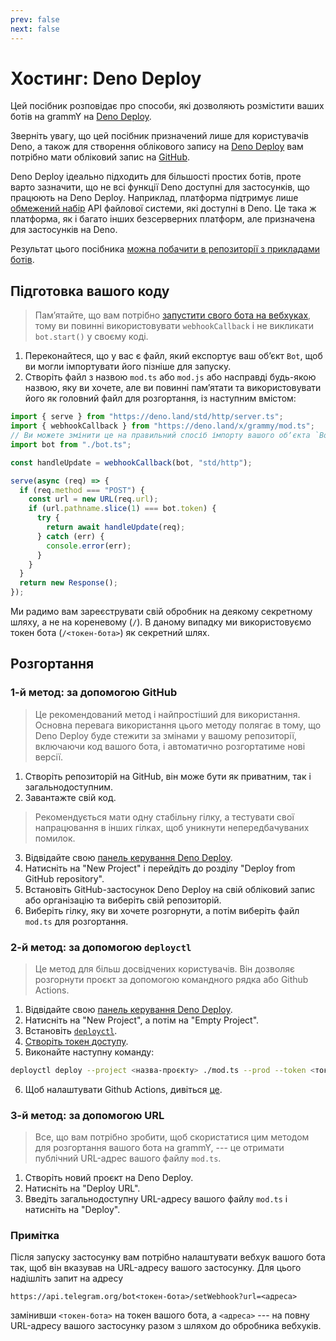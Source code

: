 ```yaml
---
prev: false
next: false
---
```


# Хостинг: Deno Deploy

Цей посібник розповідає про способи, які дозволяють розмістити ваших ботів на grammY на [Deno Deploy](https://deno.com/deploy).

Зверніть увагу, що цей посібник призначений лише для користувачів Deno, а також для створення облікового запису на [Deno Deploy](https://deno.com/deploy) вам потрібно мати обліковий запис на [GitHub](https://github.com).

Deno Deploy ідеально підходить для більшості простих ботів, проте варто зазначити, що не всі функції Deno доступні для застосунків, що працюють на Deno Deploy.
Наприклад, платформа підтримує лише [обмежений набір](https://deno.com/deploy/docs/runtime-fs) API файлової системи, які доступні в Deno.
Це така ж платформа, як і багато інших безсерверних платформ, але призначена для застосунків на Deno.

Результат цього посібника [можна побачити в репозиторії з прикладами ботів](https://github.com/grammyjs/examples/tree/main/deno-deploy).

## Підготовка вашого коду

> Памʼятайте, що вам потрібно [запустити свого бота на вебхуках](../guide/deployment-types#як-використовувати-вебхуки), тому ви повинні використовувати `webhookCallback` і не викликати `bot.start()` у своєму коді.

1. Переконайтеся, що у вас є файл, який експортує ваш обʼєкт `Bot`, щоб ви могли імпортувати його пізніше для запуску.
2. Створіть файл з назвою `mod.ts` або `mod.js` або насправді будь-якою назвою, яку ви хочете, але ви повинні памʼятати та використовувати його як головний файл для розгортання, із наступним вмістом:

```ts
import { serve } from "https://deno.land/std/http/server.ts";
import { webhookCallback } from "https://deno.land/x/grammy/mod.ts";
// Ви можете змінити це на правильний спосіб імпорту вашого обʼєкта `Bot`.
import bot from "./bot.ts";

const handleUpdate = webhookCallback(bot, "std/http");

serve(async (req) => {
  if (req.method === "POST") {
    const url = new URL(req.url);
    if (url.pathname.slice(1) === bot.token) {
      try {
        return await handleUpdate(req);
      } catch (err) {
        console.error(err);
      }
    }
  }
  return new Response();
});
```

Ми радимо вам зареєструвати свій обробник на деякому секретному шляху, а не на кореневому (`/`).
В даному випадку ми використовуємо токен бота (`/<токен-бота>`) як секретний шлях.

## Розгортання

### 1-й метод: за допомогою GitHub

> Це рекомендований метод і найпростіший для використання.
> Основна перевага використання цього методу полягає в тому, що Deno Deploy буде стежити за змінами у вашому репозиторії, включаючи код вашого бота, і автоматично розгортатиме нові версії.

1. Створіть репозиторій на GitHub, він може бути як приватним, так і загальнодоступним.
2. Завантажте свій код.

> Рекомендується мати одну стабільну гілку, а тестувати свої напрацювання в інших гілках, щоб уникнути непередбачуваних помилок.

3. Відвідайте свою [панель керування Deno Deploy](https://dash.deno.com/projects).
4. Натисніть на "New Project" і перейдіть до розділу "Deploy from GitHub repository".
5. Встановіть GitHub-застосунок Deno Deploy на свій обліковий запис або організацію та виберіть свій репозиторій.
6. Виберіть гілку, яку ви хочете розгорнути, а потім виберіть файл `mod.ts` для розгортання.

### 2-й метод: за допомогою `deployctl`

> Це метод для більш досвідчених користувачів. Він дозволяє розгорнути проєкт за допомогою командного рядка або Github Actions.

1. Відвідайте свою [панель керування Deno Deploy](https://dash.deno.com/projects).
2. Натисніть на "New Project", а потім на "Empty Project".
3. Встановіть [`deployctl`](https://github.com/denoland/deployctl).
4. [Створіть токен доступу](https://dash.deno.com/user/access-tokens).
5. Виконайте наступну команду:

```sh
deployctl deploy --project <назва-проєкту> ./mod.ts --prod --token <токен-доступу>
```

6. Щоб налаштувати Github Actions, дивіться [це](https://github.com/denoland/deployctl/blob/main/action/README).

### 3-й метод: за допомогою URL

> Все, що вам потрібно зробити, щоб скористатися цим методом для розгортання вашого бота на grammY, --- це отримати публічний URL-адрес вашого файлу `mod.ts`.

1. Створіть новий проєкт на Deno Deploy.
2. Натисніть на "Deploy URL".
3. Введіть загальнодоступну URL-адресу вашого файлу `mod.ts` і натисніть на "Deploy".

### Примітка

Після запуску застосунку вам потрібно налаштувати вебхук вашого бота так, щоб він вказував на URL-адресу вашого застосунку.
Для цього надішліть запит на адресу

```text
https://api.telegram.org/bot<токен-бота>/setWebhook?url=<адреса>
```

замінивши `<токен-бота>` на токен вашого бота, а `<адреса>` --- на повну URL-адресу вашого застосунку разом з шляхом до обробника вебхуків.
